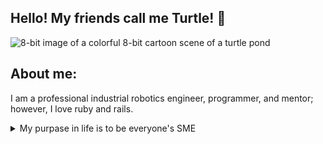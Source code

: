 ## Hello! My friends call me Turtle! 🐢

<picture>
 <source media="(prefers-color-scheme: dark)" srcset="DALL·E 2024-06-09 22.16.10 - A colorful 8-bit cartoon scene of a turtle pond - round.webp">
 <source media="(prefers-color-scheme: light)" srcset="DALL·E 2024-06-09 22.16.10 - A colorful 8-bit cartoon scene of a turtle pond - round.webp">
 <img alt="8-bit image of a colorful 8-bit cartoon scene of a turtle pond" src="DALL·E 2024-06-09 22.16.10 - A colorful 8-bit cartoon scene of a turtle pond - round.webp">
</picture>

## About me:
I am a professional industrial robotics engineer, programmer, and mentor; however, I love ruby and rails.

<details>
 <summary>My purpase in life is to be everyone's SME</summary>
 
| Rank | Skills that I use daily |
|-----:|---------------|
|     1|Robot and Controls Programming        |
|     2|Teaching and Mentoring       |
|     3|Ruby on Rails and other languages |

</details>

<!--
**HortusHonu/HortusHonu** is a ✨ _special_ ✨ repository because its `README.md` (this file) appears on your GitHub profile.

Here are some ideas to get you started:

- 🔭 I’m currently working on ...
- 🌱 I’m currently learning ...
- 👯 I’m looking to collaborate on ...
- 🤔 I’m looking for help with ...
- 💬 Ask me about ...
- 📫 How to reach me: ...
- 😄 Pronouns: ...
- ⚡ Fun fact: ...
-->
